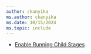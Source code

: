 ```yaml
---
author: ckanyika
ms.author: ckanyika
ms.date: 10/15/2024
ms.topic: include
---
```


- [Enable Running Child Stages](#enable-running-child-stages)
